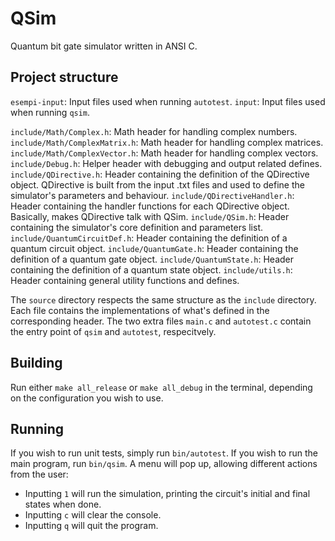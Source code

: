 # QSim
Quantum bit gate simulator written in ANSI C.

## Project structure
`esempi-input`: Input files used when running `autotest`.
`input`: Input files used when running `qsim`.

`include/Math/Complex.h`: Math header for handling complex numbers.
`include/Math/ComplexMatrix.h`: Math header for handling complex matrices.
`include/Math/ComplexVector.h`: Math header for handling complex vectors.
`include/Debug.h`: Helper header with debugging and output related defines.
`include/QDirective.h`: Header containing the definition of the QDirective object. QDirective is built from the input .txt files and used to define the simulator's parameters and behaviour.
`include/QDirectiveHandler.h`: Header containing the handler functions for each QDirective object. Basically, makes QDirective talk with QSim.
`include/QSim.h`: Header containing the simulator's core definition and parameters list.
`include/QuantumCircuitDef.h`: Header containing the definition of a quantum circuit object.
`include/QuantumGate.h`: Header containing the definition of a quantum gate object.
`include/QuantumState.h`: Header containing the definition of a quantum state object.
`include/utils.h`: Header containing general utility functions and defines.

The `source` directory respects the same structure as the `include` directory. Each file contains the implementations of what's defined in the corresponding header.
The two extra files `main.c` and `autotest.c` contain the entry point of `qsim` and `autotest`, respecitvely.

## Building
Run either `make all_release` or `make all_debug` in the terminal, depending on the configuration you wish to use.

## Running
If you wish to run unit tests, simply run `bin/autotest`.
If you wish to run the main program, run `bin/qsim`. A menu will pop up, allowing different actions from the user:
* Inputting `1` will run the simulation, printing the circuit's initial and final states when done.
* Inputting `c` will clear the console.
* Inputting `q` will quit the program.